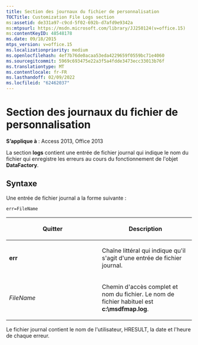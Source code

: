 ```yaml
---
title: Section des journaux du fichier de personnalisation
TOCTitle: Customization File Logs section
ms:assetid: de331a97-c9cd-5f02-692b-d7afd9e9342a
ms:mtpsurl: https://msdn.microsoft.com/library/JJ250124(v=office.15)
ms:contentKeyID: 48548178
ms.date: 09/18/2015
mtps_version: v=office.15
ms.localizationpriority: medium
ms.openlocfilehash: 4ef7b76de0acaa53eda4229659f0559bc71e4060
ms.sourcegitcommit: 5969c693475e22a3f5a4fdde3473ecc33013b76f
ms.translationtype: MT
ms.contentlocale: fr-FR
ms.lasthandoff: 02/09/2022
ms.locfileid: "62462037"
---
```

# <a name="customization-file-logs-section"></a>Section des journaux du fichier de personnalisation

**S’applique à** : Access 2013, Office 2013

La section **logs** contient une entrée de fichier journal qui indique le nom du fichier qui enregistre les erreurs au cours du fonctionnement de l'objet **DataFactory**.

## <a name="syntax"></a>Syntaxe

Une entrée de fichier journal a la forme suivante :

`err=FileName`


<table>
<colgroup>
<col style="width: 50%" />
<col style="width: 50%" />
</colgroup>
<thead>
<tr class="header">
<th><p>Quitter</p></th>
<th><p>Description</p></th>
</tr>
</thead>
<tbody>
<tr class="odd">
<td><p><strong>err</strong></p></td>
<td><p>Chaîne littéral qui indique qu'il s'agit d'une entrée de fichier journal.</p></td>
</tr>
<tr class="even">
<td><p><em>FileName</em></p></td>
<td><p>Chemin d'accès complet et nom du fichier. Le nom de fichier habituel est <strong>c:\msdfmap.log</strong>.</p></td>
</tr>
</tbody>
</table>


Le fichier journal contient le nom de l'utilisateur, HRESULT, la date et l'heure de chaque erreur.

